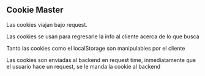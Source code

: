 ## Cookie Master

Las cookies viajan bajo request.

Las cookies se usan para regresarle la info al cliente acerca de lo que busca

Tanto las cookies como el localStorage son manipulables por el cliente

Las cookies son enviadas al backend en request time, inmediatamente que el usuario hace un request, se le manda la cookie al backend
